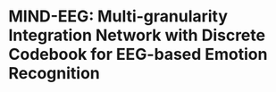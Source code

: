 # MIND-EEG: Multi-granularity Integration Network with Discrete Codebook for EEG-based Emotion Recognition

